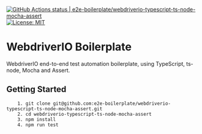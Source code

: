 [![GitHub Actions status | e2e-boilerplate/webdriverio-typescript-ts-node-mocha-assert](https://github.com/e2e-boilerplate/webdriverio-typescript-ts-node-mocha-assert/workflows/webdriverio-typescript-ts-node-mocha-assert/badge.svg)](https://github.com/e2e-boilerplate/webdriverio-typescript-ts-node-mocha-assert/actions?workflow=webdriverio-typescript-ts-node-mocha-assert) [![License: MIT](https://img.shields.io/badge/License-MIT-yellow.svg)](https://opensource.org/licenses/MIT)

# WebdriverIO Boilerplate

WebdriverIO end-to-end test automation boilerplate, using TypeScript, ts-node, Mocha and Assert.

## Getting Started

    	1. git clone git@github.com:e2e-boilerplate/webdriverio-typescript-ts-node-mocha-assert.git
    	2. cd webdriverio-typescript-ts-node-mocha-assert
    	3. npm install
    	4. npm run test
